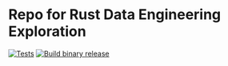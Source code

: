 # Repo for Rust Data Engineering Exploration

[![Tests](https://github.com/JadeCara/rust_data_engineering/actions/workflows/tests.yml/badge.svg)](https://github.com/JadeCara/rust_data_engineering/actions/workflows/tests.yml)
[![Build binary release](https://github.com/JadeCara/rust_data_engineering/actions/workflows/release.yml/badge.svg)](https://github.com/JadeCara/rust_data_engineering/actions/workflows/release.yml)
